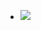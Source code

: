 - ![](https://img.shields.io/badge/OS-Windows-informational?style=flat&logo=Windows&logoColor=white&color=FF0000)
